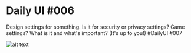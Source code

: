 # Daily UI #006

Design settings for something. Is it for security or privacy settings? Game settings? What is it and what's important? (It's up to you!) #DailyUI #007


![alt text](https://pbs.twimg.com/media/Ey2nzCuW8AAUQdV?format=png&name=large)
